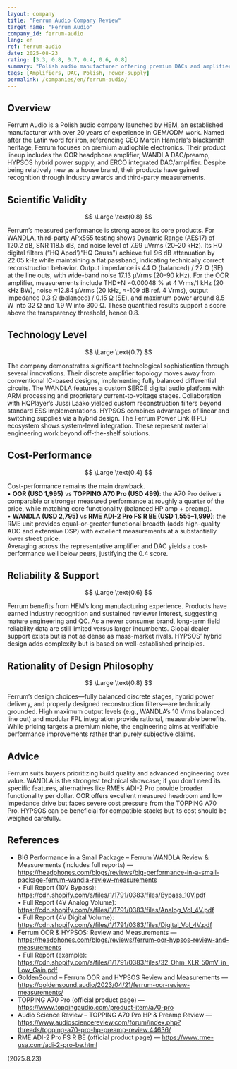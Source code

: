 ```yaml
---
layout: company
title: "Ferrum Audio Company Review"
target_name: "Ferrum Audio"
company_id: ferrum-audio
lang: en
ref: ferrum-audio
date: 2025-08-23
rating: [3.3, 0.8, 0.7, 0.4, 0.6, 0.8]
summary: "Polish audio manufacturer offering premium DACs and amplifiers with innovative design, though limited by high pricing relative to performance alternatives"
tags: [Amplifiers, DAC, Polish, Power-supply]
permalink: /companies/en/ferrum-audio/
---
```

## Overview

Ferrum Audio is a Polish audio company launched by HEM, an established manufacturer with over 20 years of experience in OEM/ODM work. Named after the Latin word for iron, referencing CEO Marcin Hamerla's blacksmith heritage, Ferrum focuses on premium audiophile electronics. Their product lineup includes the OOR headphone amplifier, WANDLA DAC/preamp, HYPSOS hybrid power supply, and ERCO integrated DAC/amplifier. Despite being relatively new as a house brand, their products have gained recognition through industry awards and third-party measurements.

## Scientific Validity

$$ \Large \text{0.8} $$

Ferrum’s measured performance is strong across its core products. For WANDLA, third-party APx555 testing shows Dynamic Range (AES17) of 120.2 dB, SNR 118.5 dB, and noise level of 7.99 µVrms (20–20 kHz). Its HQ digital filters (“HQ Apod”/“HQ Gauss”) achieve full 96 dB attenuation by 22.05 kHz while maintaining a flat passband, indicating technically correct reconstruction behavior. Output impedance is 44 Ω (balanced) / 22 Ω (SE) at the line outs, with wide-band noise 17.13 µVrms (20–90 kHz). For the OOR amplifier, measurements include THD+N ≈0.00048 % at 4 Vrms/1 kHz (20 kHz BW), noise ≈12.84 µVrms (20 kHz, ≈-109 dB ref. 4 Vrms), output impedance 0.3 Ω (balanced) / 0.15 Ω (SE), and maximum power around 8.5 W into 32 Ω and 1.9 W into 300 Ω. These quantified results support a score above the transparency threshold, hence 0.8.

## Technology Level

$$ \Large \text{0.7} $$

The company demonstrates significant technological sophistication through several innovations. Their discrete amplifier topology moves away from conventional IC-based designs, implementing fully balanced differential circuits. The WANDLA features a custom SERCE digital audio platform with ARM processing and proprietary current-to-voltage stages. Collaboration with HQPlayer’s Jussi Laako yielded custom reconstruction filters beyond standard ESS implementations. HYPSOS combines advantages of linear and switching supplies via a hybrid design. The Ferrum Power Link (FPL) ecosystem shows system-level integration. These represent material engineering work beyond off-the-shelf solutions.

## Cost-Performance

$$ \Large \text{0.4} $$

Cost-performance remains the main drawback.  
• **OOR (USD 1,995)** vs **TOPPING A70 Pro (USD 499)**: the A70 Pro delivers comparable or stronger measured performance at roughly a quarter of the price, while matching core functionality (balanced HP amp + preamp).  
• **WANDLA (USD 2,795)** vs **RME ADI-2 Pro FS R BE (USD 1,555–1,999)**: the RME unit provides equal-or-greater functional breadth (adds high-quality ADC and extensive DSP) with excellent measurements at a substantially lower street price.  
Averaging across the representative amplifier and DAC yields a cost-performance well below peers, justifying the 0.4 score.

## Reliability & Support

$$ \Large \text{0.6} $$

Ferrum benefits from HEM’s long manufacturing experience. Products have earned industry recognition and sustained reviewer interest, suggesting mature engineering and QC. As a newer consumer brand, long-term field reliability data are still limited versus larger incumbents. Global dealer support exists but is not as dense as mass-market rivals. HYPSOS’ hybrid design adds complexity but is based on well-established principles.

## Rationality of Design Philosophy

$$ \Large \text{0.8} $$

Ferrum’s design choices—fully balanced discrete stages, hybrid power delivery, and properly designed reconstruction filters—are technically grounded. High maximum output levels (e.g., WANDLA’s 10 Vrms balanced line out) and modular FPL integration provide rational, measurable benefits. While pricing targets a premium niche, the engineering aims at verifiable performance improvements rather than purely subjective claims.

## Advice

Ferrum suits buyers prioritizing build quality and advanced engineering over value. WANDLA is the strongest technical showcase; if you don’t need its specific features, alternatives like RME’s ADI-2 Pro provide broader functionality per dollar. OOR offers excellent measured headroom and low impedance drive but faces severe cost pressure from the TOPPING A70 Pro. HYPSOS can be beneficial for compatible stacks but its cost should be weighed carefully.

## References

- BIG Performance in a Small Package – Ferrum WANDLA Review & Measurements (includes full reports) — https://headphones.com/blogs/reviews/big-performance-in-a-small-package-ferrum-wandla-review-measurements  
  • Full Report (10V Bypass): https://cdn.shopify.com/s/files/1/1791/0383/files/Bypass_10V.pdf  
  • Full Report (4V Analog Volume): https://cdn.shopify.com/s/files/1/1791/0383/files/Analog_Vol_4V.pdf  
  • Full Report (4V Digital Volume): https://cdn.shopify.com/s/files/1/1791/0383/files/Digital_Vol_4V.pdf
- Ferrum OOR & HYPSOS: Review and Measurements — https://headphones.com/blogs/reviews/ferrum-oor-hypsos-review-and-measurements  
  • Full Report (example): https://cdn.shopify.com/s/files/1/1791/0383/files/32_Ohm_XLR_50mV_in_Low_Gain.pdf
- GoldenSound – Ferrum OOR and HYPSOS Review and Measurements — https://goldensound.audio/2023/04/21/ferrum-oor-review-measurements/
- TOPPING A70 Pro (official product page) — https://www.toppingaudio.com/product-item/a70-pro
- Audio Science Review – TOPPING A70 Pro HP & Preamp Review — https://www.audiosciencereview.com/forum/index.php?threads/topping-a70-pro-hp-preamp-review.44636/
- RME ADI-2 Pro FS R BE (official product page) — https://www.rme-usa.com/adi-2-pro-be.html

(2025.8.23)

